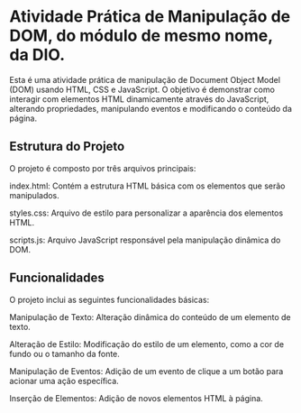 # Atividade Prática de Manipulação de DOM, do módulo de mesmo nome, da DIO.
Esta é uma atividade prática de manipulação de Document Object Model (DOM) usando HTML, CSS e JavaScript. O objetivo é demonstrar como interagir com elementos HTML dinamicamente através do JavaScript, alterando propriedades, manipulando eventos e modificando o conteúdo da página.

## Estrutura do Projeto
O projeto é composto por três arquivos principais:

index.html: Contém a estrutura HTML básica com os elementos que serão manipulados.

styles.css: Arquivo de estilo para personalizar a aparência dos elementos HTML.

scripts.js: Arquivo JavaScript responsável pela manipulação dinâmica do DOM.

## Funcionalidades
O projeto inclui as seguintes funcionalidades básicas:

Manipulação de Texto: Alteração dinâmica do conteúdo de um elemento de texto.

Alteração de Estilo: Modificação do estilo de um elemento, como a cor de fundo ou o tamanho da fonte.

Manipulação de Eventos: Adição de um evento de clique a um botão para acionar uma ação específica.

Inserção de Elementos: Adição de novos elementos HTML à página.
